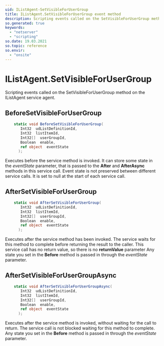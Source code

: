 ```yaml
---
uid: IListAgent-SetVisibleForUserGroup
title: IListAgent.SetVisibleForUserGroup event method
description: Scripting events called on the SetVisibleForUserGroup method on the IListAgent service agent.
so.generated: true
keywords:
  - "netserver"
  - "scripting"
so.date: 19.03.2021
so.topic: reference
so.envir:
  - "onsite"
---
```

# IListAgent.SetVisibleForUserGroup

Scripting events called on the <see cref='M:SuperOffice.CRM.Services.IListAgent.SetVisibleForUserGroup'>SetVisibleForUserGroup</see> method on the <see cref='IListAgent'>IListAgent</see>  service agent.

## BeforeSetVisibleForUserGroup
```cs
    static void BeforeSetVisibleForUserGroup(
       Int32  udListDefinitionId,
       Int32  listItemId,
       Int32[]  userGroupId,
       Boolean  enable,
       ref object  eventState
      );
```
Executes before the service method is invoked.
It can store some state in the *eventState* parameter, that is passed to the **After** and **AfterAsync** methods in this service call.
Event state is not preserved between different service calls. It is set to null at the start of each service call.
## AfterSetVisibleForUserGroup
```cs
    static void AfterSetVisibleForUserGroup(
       Int32  udListDefinitionId,
       Int32  listItemId,
       Int32[]  userGroupId,
       Boolean  enable,
       ref object  eventState
      );
```
Executes after the service method has been invoked. The service waits for this method to complete before returning the result to the caller.
This service call has no return value, so there is no **returnValue** parameter
Any state you set in the **Before** method is passed in through the *eventState* parameter.
## AfterSetVisibleForUserGroupAsync
```cs
    static void AfterSetVisibleForUserGroupAsync(
       Int32  udListDefinitionId,
       Int32  listItemId,
       Int32[]  userGroupId,
       Boolean  enable,
       ref object  eventState
      );
```
Executes after the service method is invoked, without waiting for the call to return.
The service call is not blocked waiting for this method to complete.
Any state you set in the **Before** method is passed in through the *eventState* parameter.


